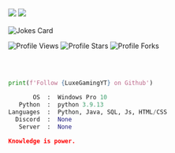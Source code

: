 <br>
 
<div> 
 <a href="https://discord.gg/" target="_blank"><img src="https://img.shields.io/badge/Discord-7289DA?style=for-the-badge&logo=discord&logoColor=white" target="_blank"></a> 
 <a href = "mailto:info@luxe-hosting.nl"><img src="https://img.shields.io/badge/-Gmail-%23333?style=for-the-badge&logo=gmail&logoColor=white" target="_blank"></a>
 
</div>
<br>
<img src="https://readme-jokes.vercel.app/api" alt="Jokes Card" />
<br>


<img src="https://img.shields.io/badge/dynamic/json?&label=Total%20Views&color=bb2527&style=flat&style=for-the-badge&query=%24.views&url=https://api.github-star-counter.workers.dev/user/LuxeGamingYT" alt="Profile Views"></a>
<img src="https://img.shields.io/badge/dynamic/json?&label=Total%20Stars&color=bb2527&style=flat&style=for-the-badge&query=%24.stars&url=https://api.github-star-counter.workers.dev/user/LuxeGamingYT" alt="Profile Stars"></a>
<img src="https://img.shields.io/badge/dynamic/json?&label=Total%20Forks&color=bb2527&style=flat&style=for-the-badge&query=%24.forks&url=https://api.github-star-counter.workers.dev/user/LuxeGamingYT" alt="Profile Forks"></a>

 ##
<br>

```python
print(f'Follow {LuxeGamingYT} on Github')
```

```python
       OS  :  Windows Pro 10
   Python  :  python 3.9.13
Languages  :  Python, Java, SQL, Js, HTML/CSS
  Discord  :  None
   Server  :  None
```

```json
Knowledge is power.
```
